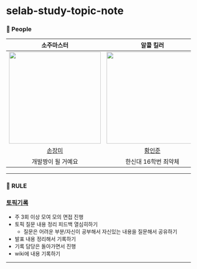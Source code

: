# selab-study-topic-note

### 🙆 People

<div align="center">

|  소주마스터  |  알콜 킬러   |    | 
| :-----------------------------------: | :-----------------: | :----------------: |
|<img src="https://avatars.githubusercontent.com/u/71416769?v=4" width="250"/>|<img src="https://avatars.githubusercontent.com/u/50690859?v=4" width="250"/>|<img src="https://avatars.githubusercontent.com/u/76032947?v=4" height="250" width="250"/> |
|[손장미](https://github.com/sonrose)|[황인준](https://github.com/InJun2)|[황하림](https://github.com/HwangHarim)|
|개발짱이 될 거예요|한신대 16학번 최약체||

  </div>
  
---

### 🤙 RULE

### [토픽기록](https://github.com/selab-hs/selab-study-topic-note/wiki)
- 주 3회 이상 모여 모의 면접 진행
- 토픽 질문 내용 정리 피드백 열심히하기
  - 질문은 어려운 부분/자신이 공부해서 자신있는 내용을 질문해서 공유하기
- 발표 내용 정리해서 기록하기
- 기록 담당은 돌아가면서 진행
- wiki에 내용 기록하기
---
